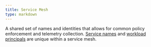 ```yaml
---
title: Service Mesh
type: markdown
---
```

A shared set of names and identities that allows for common policy enforcement and telemetry collection.
[Service names](#service-name) and [workload principals](#workload-principal) are unique within a service mesh.
